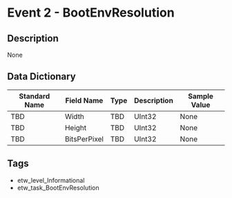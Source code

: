 # Event 2 - BootEnvResolution

## Description
None

## Data Dictionary
|Standard Name|Field Name|Type|Description|Sample Value|
|---|---|---|---|---|
|TBD|Width|TBD|UInt32|None|None|
|TBD|Height|TBD|UInt32|None|None|
|TBD|BitsPerPixel|TBD|UInt32|None|None|

## Tags
* etw_level_Informational
* etw_task_BootEnvResolution